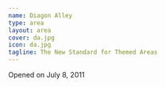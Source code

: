 ```yaml
---
name: Diagon Alley
type: area
layout: area 
cover: da.jpg
icon: da.jpg
tagline: The New Standard for Themed Areas
---
```


Opened on July 8, 2011
